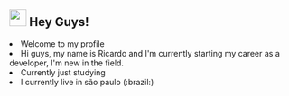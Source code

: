 ## <img src="https://media.giphy.com/media/hvRJCLFzcasrR4ia7z/giphy.gif" width="30px"> Hey Guys! 
<li>Welcome to my profile</li>
<li>Hi guys, my name is Ricardo and I'm currently starting my career as a developer, I'm new in the field.</li>
<li>Currently just studying</li>
<li>I currently live in são paulo (:brazil:)</li>

 
  

     

   
 
     

      

   
   




     


      
      









<!--
**RicardoCamarinha/RicardoCamarinha** is a ✨ _special_ ✨ repository because its `README.md` (this file) appears on your GitHub profile.

Here are some ideas to get you started:

- 🔭 I’m currently working on ...
- 🌱 I’m currently learning ...
- 👯 I’m looking to collaborate on ...
- 🤔 I’m looking for help with ...
- 💬 Ask me about ...
- 📫 How to reach me: ...
- 😄 Pronouns: ...
- ⚡ Fun fact: ...
-->
